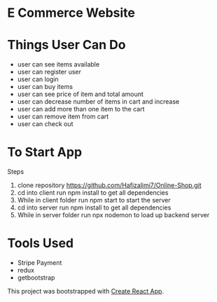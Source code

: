 # E Commerce Website


# Things User Can Do

- user can see items available
- user can register user
- user can login
- user can buy items
- user can see price of item and total amount
- user can decrease number of items in cart and increase
- user can add more than one item to the cart
- user can remove item from cart
- user can check out 

# To Start App
Steps
1. clone repository https://github.com/Hafizalimi7/Online-Shop.git
2. cd into client run npm install to get all dependencies
3. While in client folder run npm start to start the server
4. cd into server run npm install to get all dependencies
5. While in server folder run npx nodemon to load up backend server

# Tools Used

- Stripe Payment
- redux
- getbootstrap


This project was bootstrapped with [Create React App](https://github.com/facebook/create-react-app).

